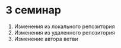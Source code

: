# 3 семинар
1. Изменения из локального репозитория
2. Изменения из удаленного репозитория
3. Изменение автора ветви